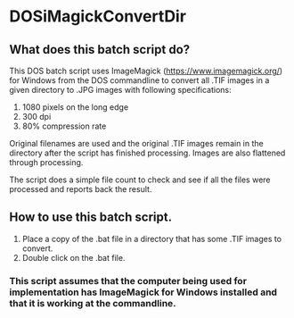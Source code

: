 # DOSiMagickConvertDir

## What does this batch script do?

This DOS batch script uses ImageMagick (https://www.imagemagick.org/) for Windows from the DOS commandline to convert all .TIF images in a given directory to .JPG images with following specifications:

1. 1080 pixels on the long edge
2. 300 dpi
3. 80% compression rate

Original filenames are used and the original .TIF images remain in the directory after the script has finished processing.  Images are also flattened through processing.

The script does a simple file count to check and see if all the files were processed and reports back the result. 

## How to use this batch script.

1. Place a copy of the .bat file in a directory that has some .TIF images to convert.
2. Double click on the .bat file.

### This script assumes that the computer being used for implementation has ImageMagick for Windows installed and that it is working at the commandline.
